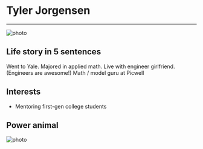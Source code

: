 # Tyler Jorgensen

---

![photo](https://media.licdn.com/mpr/mpr/shrink_500_500/p/1/000/211/1a3/03ae18e.jpg)

## Life story in 5 sentences
Went to Yale. Majored in applied math. Live with engineer girlfriend. (Engineers are awesome!) Math / model guru at Picwell

## Interests
- Mentoring first-gen college students

## Power animal

![photo](http://addyosmani.com/blog/wp-content/uploads/2013/04/unicorn.jpg)
